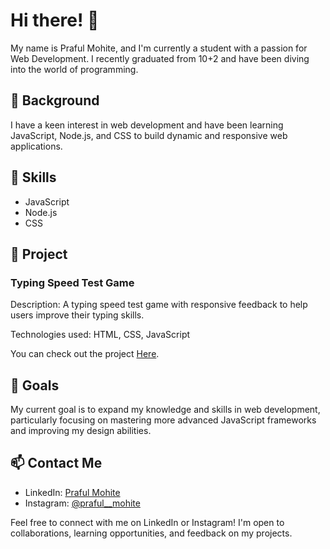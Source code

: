 # Hi there! 👋

My name is Praful Mohite, and I'm currently a student with a passion for Web Development. I recently graduated from 10+2 and have been diving into the world of programming.

## 🌱 Background

I have a keen interest in web development and have been learning JavaScript, Node.js, and CSS to build dynamic and responsive web applications.

## 🔧 Skills

- JavaScript
- Node.js
- CSS

## 🚀 Project

### Typing Speed Test Game

Description: A typing speed test game with responsive feedback to help users improve their typing skills.

Technologies used: HTML, CSS, JavaScript

You can check out the project [Here](https://prafulcodes.github.io/Typing-Speed-Tester/).

## 🎯 Goals

My current goal is to expand my knowledge and skills in web development, particularly focusing on mastering more advanced JavaScript frameworks and improving my design abilities.

## 📫 Contact Me

- LinkedIn: [Praful Mohite](https://www.linkedin.com/in/praful-mohite)
- Instagram: [@praful__mohite](https://www.instagram.com/praful__mohite/?igsh=ZjVmMjhqMzl5ZXpu)

Feel free to connect with me on LinkedIn or Instagram! I'm open to collaborations, learning opportunities, and feedback on my projects.
